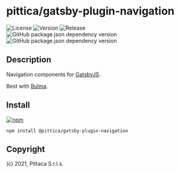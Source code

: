 # pittica/gatsby-plugin-navigation

![License](https://img.shields.io/github/license/pittica/gatsby-plugin-navigation)
![Version](https://img.shields.io/github/package-json/v/pittica/gatsby-plugin-navigation)
![Release](https://img.shields.io/github/v/release/pittica/gatsby-plugin-navigation)
![GitHub package.json dependency version](https://img.shields.io/github/package-json/dependency-version/pittica/gatsby-plugin-navigation/gatsby)
![GitHub package.json dependency version](https://img.shields.io/github/package-json/dependency-version/pittica/gatsby-plugin-navigation/react)

## Description

Navigation components for [GatsbyJS](https://www.gatsbyjs.org/).

Best with [Bulma](https://bulma.io/).

## Install

[![npm](https://img.shields.io/npm/v/@pittica/gatsby-plugin-navigation)](https://www.npmjs.com/package/@pittica/gatsby-plugin-navigation)

```shell
npm install @pittica/gatsby-plugin-navigation
```

## Copyright

(c) 2021, Pittaca S.r.l.s.
